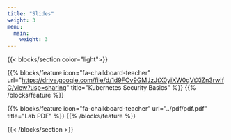```yaml
---
title: "Slides"
weight: 3
menu:
  main:
    weight: 3
---
```


{{< blocks/section color="light">}}
  
{{% blocks/feature icon="fa-chalkboard-teacher" url="https://drive.google.com/file/d/1d9FOv9GMJzJtX0yiXW0qVtXiZn3rwIfC/view?usp=sharing" title="Kubernetes Security Basics" %}}
{{% /blocks/feature %}}

{{% blocks/feature icon="fa-chalkboard-teacher" url="../pdf/pdf.pdf" title="Lab PDF" %}}
{{% /blocks/feature %}}

{{< /blocks/section >}}
